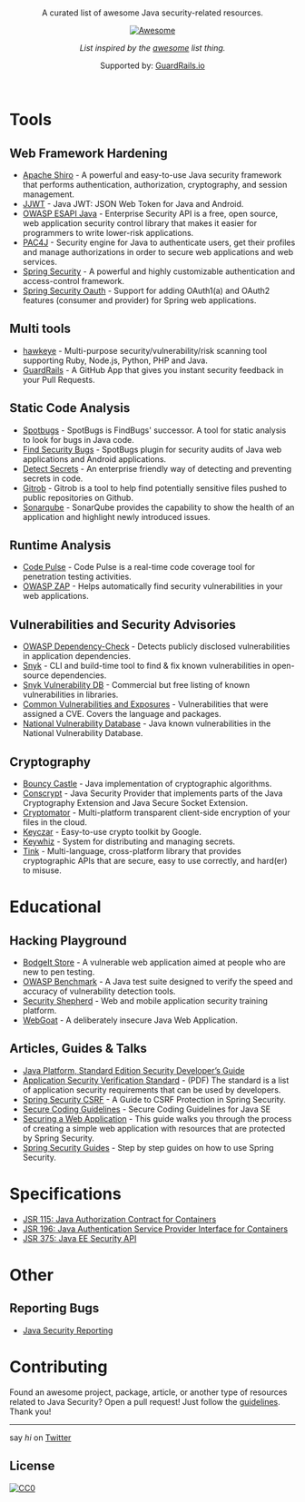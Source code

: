 <br/>
<div align="center">

A curated list of awesome Java security-related resources.

[![Awesome](https://awesome.re/badge.svg)](https://awesome.re)

_List inspired by the [awesome](https://github.com/sindresorhus/awesome) list thing._

Supported by: [GuardRails.io](https://www.guardrails.io)

</div>
<br/>

# Tools

## Web Framework Hardening

- [Apache Shiro](https://shiro.apache.org/) - A powerful and easy-to-use Java security framework that performs authentication, authorization, cryptography, and session management.
- [JJWT](https://github.com/jwtk/jjwt) - Java JWT: JSON Web Token for Java and Android.
- [OWASP ESAPI Java](https://github.com/ESAPI/esapi-java-legacy) - Enterprise Security API is a free, open source, web application security control library that makes it easier for programmers to write lower-risk applications.
- [PAC4J](https://github.com/pac4j/pac4j) - Security engine for Java to authenticate users, get their profiles and manage authorizations in order to secure web applications and web services.
- [Spring Security](https://github.com/spring-projects/spring-security) - A powerful and highly customizable authentication and access-control framework.
- [Spring Security Oauth](https://github.com/spring-projects/spring-security-oauth) - Support for adding OAuth1(a) and OAuth2 features (consumer and provider) for Spring web applications.

## Multi tools

- [hawkeye](https://github.com/hawkeyesec/scanner-cli) - Multi-purpose security/vulnerability/risk scanning tool supporting Ruby, Node.js, Python, PHP and Java.
- [GuardRails](https://github.com/apps/guardrails) - A GitHub App that gives you instant security feedback in your Pull Requests.

## Static Code Analysis

- [Spotbugs](https://github.com/spotbugs/spotbugs) - SpotBugs is FindBugs' successor. A tool for static analysis to look for bugs in Java code.
- [Find Security Bugs](https://github.com/find-sec-bugs/find-sec-bugs/) - SpotBugs plugin for security audits of Java web applications and Android applications.
- [Detect Secrets](https://libraries.io/pypi/detect-secrets) - An enterprise friendly way of detecting and preventing secrets in code.
- [Gitrob](https://github.com/michenriksen/gitrob) - Gitrob is a tool to help find potentially sensitive files pushed to public repositories on Github.
- [Sonarqube](https://github.com/SonarSource/sonarqube) - SonarQube provides the capability to show the health of an application and highlight newly introduced issues.

## Runtime Analysis

- [Code Pulse](https://github.com/codedx/codepulse) - Code Pulse is a real-time code coverage tool for penetration testing activities.
- [OWASP ZAP](https://github.com/zaproxy/zaproxy) -  Helps automatically find security vulnerabilities in your web applications.

## Vulnerabilities and Security Advisories

- [OWASP Dependency-Check](https://github.com/jeremylong/DependencyCheck) - Detects publicly disclosed vulnerabilities in application dependencies.
- [Snyk](https://github.com/snyk/snyk) - CLI and build-time tool to find & fix known vulnerabilities in open-source dependencies.
- [Snyk Vulnerability DB](https://snyk.io/vuln?type=maven) - Commercial but free listing of known vulnerabilities in libraries.
- [Common Vulnerabilities and Exposures](https://www.cvedetails.com/product/19117/Oracle-JRE.html?vendor_id=93) - Vulnerabilities that were assigned a CVE. Covers the language and packages.
- [National Vulnerability Database](https://nvd.nist.gov/vuln/search/results?form_type=Basic&results_type=overview&query=java&search_type=all) - Java known vulnerabilities in the National Vulnerability Database.

## Cryptography

- [Bouncy Castle](https://www.bouncycastle.org/java.html) - Java implementation of cryptographic algorithms.
- [Conscrypt](https://github.com/google/conscrypt) - Java Security Provider that implements parts of the Java Cryptography Extension and Java Secure Socket Extension.
- [Cryptomator](https://github.com/cryptomator/cryptomator) - Multi-platform transparent client-side encryption of your files in the cloud.
- [Keyczar](https://github.com/google/keyczar) - Easy-to-use crypto toolkit by Google.
- [Keywhiz](https://github.com/square/keywhiz) - System for distributing and managing secrets.
- [Tink](https://github.com/google/tink) - Multi-language, cross-platform library that provides cryptographic APIs that are secure, easy to use correctly, and hard(er) to misuse.

# Educational

## Hacking Playground

- [BodgeIt Store](https://github.com/psiinon/bodgeit) - A vulnerable web application aimed at people who are new to pen testing.
- [OWASP Benchmark](https://github.com/OWASP/Benchmark) - A Java test suite designed to verify the speed and accuracy of vulnerability detection tools.
- [Security Shepherd](https://github.com/OWASP/SecurityShepherd) - Web and mobile application security training platform.
- [WebGoat](https://github.com/WebGoat/WebGoat) - A deliberately insecure Java Web Application.

## Articles, Guides & Talks

- [Java Platform, Standard Edition Security Developer’s Guide](https://docs.oracle.com/javase/10/security/toc.htm)
- [Application Security Verification Standard](https://www.owasp.org/images/3/33/OWASP_Application_Security_Verification_Standard_3.0.1.pdf) - (PDF) The standard is a list of application security requirements that can be used by developers.
- [Spring Security CSRF](https://www.baeldung.com/spring-security-csrf) - A Guide to CSRF Protection in Spring Security.
- [Secure Coding Guidelines](https://www.oracle.com/technetwork/java/seccodeguide-139067.html) - Secure Coding Guidelines for Java SE
- [Securing a Web Application](https://spring.io/guides/gs/securing-web/) - This guide walks you through the process of creating a simple web application with resources that are protected by Spring Security.
- [Spring Security Guides](https://docs.spring.io/spring-security/site/docs/current/guides/html5/index.html) - Step by step guides on how to use Spring Security.

# Specifications

- [JSR 115: Java Authorization Contract for Containers](https://jcp.org/en/jsr/detail?id=115)
- [JSR 196: Java Authentication Service Provider Interface for Containers](https://www.jcp.org/en/jsr/detail?id=196)
- [JSR 375: Java EE Security API](https://jcp.org/en/jsr/detail?id=375)


# Other

## Reporting Bugs

- [Java Security Reporting](https://www.oracle.com/corporate/security-practices/assurance/vulnerability/reporting.html)

# Contributing

Found an awesome project, package, article, or another type of resources related to Java Security? Open a pull request!
Just follow the [guidelines](/CONTRIBUTING.md). Thank you!

---

say _hi_ on [Twitter](https://twitter.com/s_streichsbier)

## License

[![CC0](http://mirrors.creativecommons.org/presskit/buttons/88x31/svg/cc-zero.svg)](http://creativecommons.org/publicdomain/zero/1.0/)
